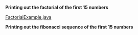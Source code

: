 **Printing out the factorial of the first 15 numbers**

[FactorialExample.java](https://github.com/Jcisneros92/Lambda_Expressions/blob/master/Functional/FactorialExample.java)


**Printing out the fibonacci sequence of the first 15 numbers**

